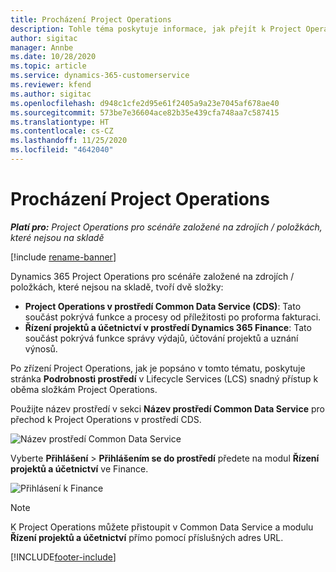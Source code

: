 ```yaml
---
title: Procházení Project Operations
description: Tohle téma poskytuje informace, jak přejít k Project Operations z Lifecycle Services.
author: sigitac
manager: Annbe
ms.date: 10/28/2020
ms.topic: article
ms.service: dynamics-365-customerservice
ms.reviewer: kfend
ms.author: sigitac
ms.openlocfilehash: d948c1cfe2d95e61f2405a9a23e7045af678ae40
ms.sourcegitcommit: 573be7e36604ace82b35e439cfa748aa7c587415
ms.translationtype: HT
ms.contentlocale: cs-CZ
ms.lasthandoff: 11/25/2020
ms.locfileid: "4642040"
---
```

# <a name="navigate-project-operations"></a>Procházení Project Operations

_**Platí pro:** Project Operations pro scénáře založené na zdrojích / položkách, které nejsou na skladě_

[!include [rename-banner](~/includes/cc-data-platform-banner.md)]

Dynamics 365 Project Operations pro scénáře založené na zdrojích / položkách, které nejsou na skladě, tvoří dvě složky: 

 - **Project Operations v prostředí Common Data Service (CDS)**: Tato součást pokrývá funkce a procesy od příležitosti po proforma fakturaci. 
 - **Řízení projektů a účetnictví v prostředí Dynamics 365 Finance**: Tato součást pokrývá funkce správy výdajů, účtování projektů a uznání výnosů. 

Po zřízení Project Operations, jak je popsáno v tomto tématu, poskytuje stránka **Podrobnosti prostředí** v Lifecycle Services (LCS) snadný přístup k oběma složkám Project Operations.  

Použijte název prostředí v sekci **Název prostředí Common Data Service** pro přechod k Project Operations v prostředí CDS. 

  ![Název prostředí Common Data Service](./media/environment-name.PNG)

Vyberte **Přihlášení** > **Přihlášením se do prostředí** předete na modul **Řízení projektů a účetnictví** ve Finance.  

   ![Přihlásení k Finance](./media/environment-login.PNG)

> [!NOTE]
> K Project Operations můžete přistoupit v Common Data Service a modulu **Řízení projektů a účetnictví** přímo pomocí příslušných adres URL. 


[!INCLUDE[footer-include](../includes/footer-banner.md)]